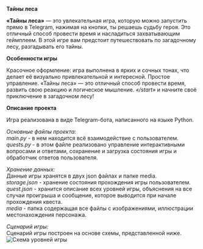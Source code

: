 **Тайны леса**

**«Тайны леса»** — это увлекательная игра, которую можно запустить прямо в Telegram, нажимая на кнопки, ты решаешь судьбу героя. Это отличный 
способ провести время и насладиться захватывающим геймплеем. В этой игре вам предстоит путешествовать по загадочному 
лесу, разгадывать его тайны.

**Особенности игры**

Красочное оформление: игра выполнена в ярких и сочных тонах, что делает её визуально привлекательной и интересной.
Простое управление.
«Тайны леса» — это отличный способ провести время, развить свою реакцию и логическое мышление.
*«/start»* и начните своё приключение в загадочном лесу!

**Описание проекта**

Игра реализована в виде Telegram-бота, написанного на языке Python.

_Основные файлы проекта:_  
_main.py_ - в нем находится всё взаимодействие с пользователем.  
_quests.py_ - в этом файле реализовано управление интерактивными вопросами и ответами, сохранение и загрузка состояния игры и обработчик ответов пользователя.

_Хранение данных:_  
Данные игры хранятся в двух json файлах и папке media.  
_storage.json_ - хранение состояния прохождения игры пользователем.  
_quest.json_ - хранится описание всех уровней игры, объяснения на все случаи проигрыша и сообщение, которое выводится при начале прохождения квеста.  
_media_ - папка содержащая все файлы с изображениями, иллюстрации местонахождения персонажа.

_Сценарий игры:_  
Сценарий игры построен на основе схемы, представленной ниже.
![Схема уровней игры](https://github.com/egor381/bot_quest/blob/main/docs/схема_тайного_леса.png?raw=true)
